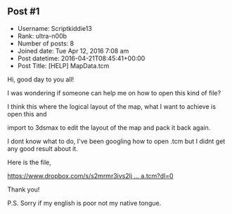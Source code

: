 ## Post #1
- Username: Scriptkiddie13
- Rank: ultra-n00b
- Number of posts: 8
- Joined date: Tue Apr 12, 2016 7:08 am
- Post datetime: 2016-04-21T08:45:41+00:00
- Post Title: [HELP] MapData.tcm

Hi, good day to you all!

I was wondering if someone can help me on how to open this kind of file?

I think this where the logical layout of the map, what I want to achieve is open this and

import to 3dsmax to edit the layout of the map and pack it back again.

I dont know what to do, I've been googling how to open .tcm but I didnt get any good result about it.

Here is the file,

[https://www.dropbox.com/s/s2mrmr3ivs2lj ... a.tcm?dl=0](https://www.dropbox.com/s/s2mrmr3ivs2lj9w/MapData.tcm?dl=0)

Thank you!

P.S.
Sorry if my english is poor not my native tongue.
